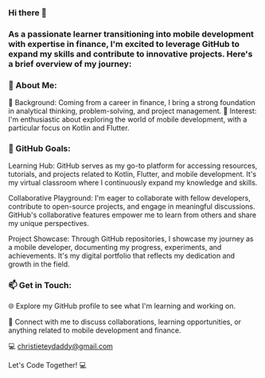### Hi there 👋
### As a passionate learner transitioning into mobile development with expertise in finance, I'm excited to leverage GitHub to expand my skills and contribute to innovative projects. Here's a brief overview of my journey:

### 💬 About Me:

💼 Background: Coming from a career in finance, I bring a strong foundation in analytical thinking, problem-solving, and project management.
📱 Interest: I'm enthusiastic about exploring the world of mobile development, with a particular focus on Kotlin and Flutter.

### 🔭 GitHub Goals:

Learning Hub: GitHub serves as my go-to platform for accessing resources, tutorials, and projects related to Kotlin, Flutter, and mobile development. It's my virtual classroom where I continuously expand my knowledge and skills.

Collaborative Playground: I'm eager to collaborate with fellow developers, contribute to open-source projects, and engage in meaningful discussions. GitHub's collaborative features empower me to learn from others and share my unique perspectives.

Project Showcase: Through GitHub repositories, I showcase my journey as a mobile developer, documenting my progress, experiments, and achievements. It's my digital portfolio that reflects my dedication and growth in the field.

### 📫 Get in Touch:

🌐 Explore my GitHub profile to see what I'm learning and working on. 

👯 Connect with me to discuss collaborations, learning opportunities, or anything related to mobile development and finance.

💻 christieteydaddy@gmail.com

Let's Code Together! 💻

<!--
**Chriztey/Chriztey** is a ✨ _special_ ✨ repository because its `README.md` (this file) appears on your GitHub profile.

Here are some ideas to get you started:

- 🔭 I’m currently working on ...
- 🌱 I’m currently learning ...
- 👯 I’m looking to collaborate on ...
- 🤔 I’m looking for help with ...
- 💬 Ask me about ...
- 📫 How to reach me: ...
- 😄 Pronouns: ...
- ⚡ Fun fact: ...
-->
